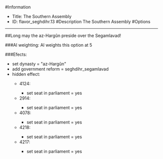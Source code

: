 #Information
 - Title: The Southern Assembly
 - ID: flavor_seghdihr.13
#Description
The Southern Assembly
#Options

___
##Long may the az-Hargûn preside over the Segamlavad!

###AI weighting:
AI weights this option at 5


###Efects:<ul><li>set dynasty = "az-Hargûn"</li><li>add government reform = seghdihr_segamlavad</li><li>hidden effect:</li><ul><li>4124:</li><ul><li>set seat in parliament = yes</li></ul><li>2914:</li><ul><li>set seat in parliament = yes</li></ul><li>4078:</li><ul><li>set seat in parliament = yes</li></ul><li>4218:</li><ul><li>set seat in parliament = yes</li></ul><li>4217:</li><ul><li>set seat in parliament = yes</li></ul></ul></ul>
